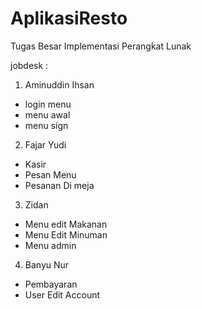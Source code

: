 # AplikasiResto
Tugas Besar Implementasi Perangkat Lunak

jobdesk :
1. Aminuddin Ihsan
  - login menu
  - menu awal
  - menu sign
2. Fajar Yudi
  - Kasir
  - Pesan Menu
  - Pesanan Di meja
3. Zidan
  - Menu edit Makanan
  - Menu Edit Minuman
  - Menu admin
4. Banyu Nur
  - Pembayaran
  - User Edit Account